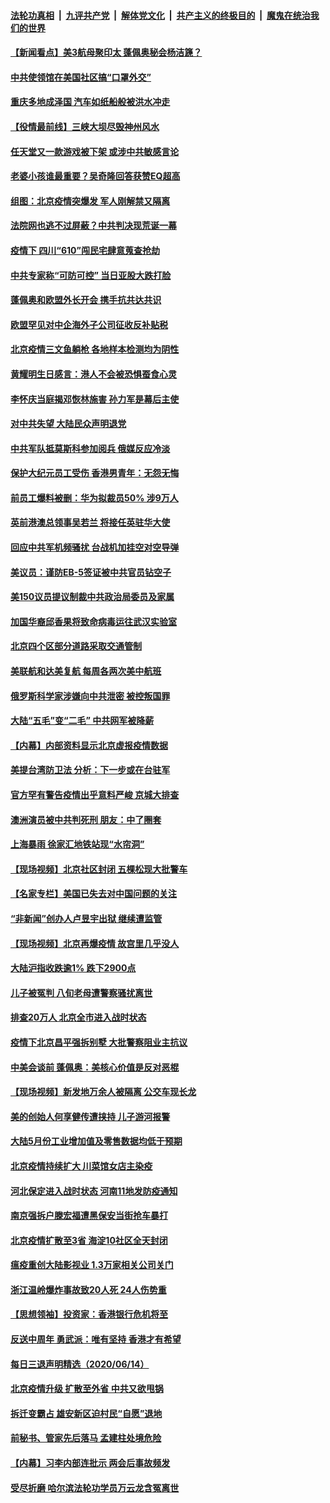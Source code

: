 

####  [法轮功真相](../../../../basic/blob/master/README.md?t=06161002) &nbsp;|&nbsp; [九评共产党](../../../../9ping.md/blob/master/README.md?t=06161002) &nbsp;|&nbsp; [解体党文化](../../../../jtdwh.md/blob/master/README.md?t=06161002)  &nbsp;|&nbsp; [共产主义的终极目的](../../../../gczydzjmd.md/blob/master/README.md?t=06161002) &nbsp;|&nbsp; [魔鬼在统治我们的世界](../../../../mgztzwmdsj.md/blob/master/README.md?t=06161002) 

#### [【新闻看点】美3航母聚印太 蓬佩奥秘会杨洁篪？](../pages/nsc413/n12187943.md?t=06161002) 

#### [中共使领馆在美国社区搞“口罩外交”](../pages/nsc413/n12188010.md?t=06161002) 

#### [重庆多地成泽国 汽车如纸船般被洪水冲走](../pages/nsc413/n12187987.md?t=06161002) 

#### [【役情最前线】三峡大坝尽毁神州风水](../pages/nsc413/n12187758.md?t=06161002) 

#### [任天堂又一款游戏被下架 或涉中共敏感言论](../pages/nsc413/n12187964.md?t=06161002) 

#### [老婆小孩谁最重要？吴奇隆回答获赞EQ超高](../pages/nsc413/n12187794.md?t=06161002) 

#### [组图：北京疫情突爆发 军人刚解禁又隔离](../pages/nsc413/n12187280.md?t=06161002) 

#### [法院网也逃不过屏蔽？中共判决现荒诞一幕](../pages/nsc413/n12188031.md?t=06161002) 

#### [疫情下 四川“610”闯民宅肆意蒐查抢劫](../pages/nsc413/n12186703.md?t=06161002) 

#### [中共专家称“可防可控” 当日亚股大跌打脸](../pages/nsc413/n12187783.md?t=06161002) 

#### [蓬佩奥和欧盟外长开会 携手抗共达共识](../pages/nsc413/n12187801.md?t=06161002) 

#### [欧盟罕见对中企海外子公司征收反补贴税](../pages/nsc413/n12187790.md?t=06161002) 

#### [北京疫情三文鱼躺枪 各地样本检测均为阴性](../pages/nsc413/n12187647.md?t=06161002) 

#### [黄耀明生日感言：港人不会被恐惧蚕食心灵](../pages/nsc413/n12187605.md?t=06161002) 

#### [李怀庆当庭揭邓恢林施害 孙力军是幕后主使](../pages/nsc413/n12187721.md?t=06161002) 

#### [对中共失望 大陆民众声明退党](../pages/nsc413/n12187315.md?t=06161002) 

#### [中共军队抵莫斯科参加阅兵 俄媒反应冷淡](../pages/nsc413/n12187691.md?t=06161002) 

#### [保护大纪元员工受伤 香港男青年：无怨无悔](../pages/nsc413/n12187630.md?t=06161002) 

#### [前员工爆料被删：华为拟裁员50% 涉9万人](../pages/nsc413/n12187464.md?t=06161002) 

#### [英前港澳总领事吴若兰 将接任英驻华大使](../pages/nsc413/n12187665.md?t=06161002) 

#### [回应中共军机频骚扰 台战机加挂空对空导弹](../pages/nsc413/n12187528.md?t=06161002) 

#### [美议员：谨防EB-5签证被中共官员钻空子](../pages/nsc413/n12187613.md?t=06161002) 

#### [美150议员提议制裁中共政治局委员及家属](../pages/nsc413/n12187376.md?t=06161002) 

#### [加国华裔邱香果将致命病毒运往武汉实验室](../pages/nsc413/n12186268.md?t=06161002) 

#### [北京四个区部分道路采取交通管制](../pages/nsc413/n12187449.md?t=06161002) 

#### [美联航和达美复航 每周各两次美中航班](../pages/nsc413/n12187419.md?t=06161002) 

#### [俄罗斯科学家涉嫌向中共泄密 被控叛国罪](../pages/nsc413/n12187303.md?t=06161002) 

#### [大陆“五毛”变“二毛” 中共网军被降薪](../pages/nsc413/n12187232.md?t=06161002) 

#### [【内幕】内部资料显示北京虚报疫情数据](../pages/nsc413/n12187160.md?t=06161002) 

#### [美提台湾防卫法 分析：下一步或在台驻军](../pages/nsc413/n12186960.md?t=06161002) 

#### [官方罕有警告疫情出乎意料严峻 京城大排查](../pages/nsc413/n12187185.md?t=06161002) 

#### [澳洲演员被中共判死刑 朋友：中了圈套](../pages/nsc413/n12187174.md?t=06161002) 

#### [上海暴雨 徐家汇地铁站现“水帘洞”](../pages/nsc413/n12187121.md?t=06161002) 

#### [【现场视频】北京社区封闭 五棵松现大批警车](../pages/nsc413/n12186852.md?t=06161002) 

#### [【名家专栏】美国已失去对中国问题的关注](../pages/nsc413/n12176686.md?t=06161002) 

#### [“非新闻”创办人卢昱宇出狱 继续遭监管](../pages/nsc413/n12186885.md?t=06161002) 

#### [【现场视频】北京再爆疫情 故宫里几乎没人](../pages/nsc413/n12186799.md?t=06161002) 

#### [大陆沪指收跌逾1% 跌下2900点](../pages/nsc413/n12186739.md?t=06161002) 

#### [儿子被冤判 八旬老母遭警察骚扰离世](../pages/nsc413/n12184666.md?t=06161002) 

#### [排查20万人 北京全市进入战时状态](../pages/nsc413/n12186814.md?t=06161002) 


#### [疫情下北京昌平强拆别墅 大批警察阻业主抗议](../pages/nsc413/n12186658.md?t=06161002) 

#### [中美会谈前 蓬佩奥：美核心价值是反对恶棍](../pages/nsc413/n12186712.md?t=06161002) 

#### [【现场视频】新发地万余人被隔离 公交车现长龙](../pages/nsc413/n12186741.md?t=06161002) 

#### [美的创始人何享健传遭挟持 儿子游河报警](../pages/nsc413/n12185681.md?t=06161002) 

#### [大陆5月份工业增加值及零售数据均低于预期](../pages/nsc413/n12186119.md?t=06161002) 

#### [北京疫情持续扩大 川菜馆女店主染疫](../pages/nsc413/n12186205.md?t=06161002) 

#### [河北保定进入战时状态 河南11地发防疫通知](../pages/nsc413/n12186098.md?t=06161002) 

#### [南京强拆户滕宏福遭黑保安当街抢车暴打](../pages/nsc413/n12185995.md?t=06161002) 

#### [北京疫情扩散至3省 海淀10社区全天封闭](../pages/nsc413/n12186008.md?t=06161002) 

#### [瘟疫重创大陆影视业 1.3万家相关公司关门](../pages/nsc413/n12185567.md?t=06161002) 

#### [浙江温岭爆炸事故致20人死 24人伤势重](../pages/nsc413/n12185918.md?t=06161002) 

#### [【思想领袖】投资家：香港银行危机将至](../pages/nsc413/n12115486.md?t=06161002) 

#### [反送中周年 勇武派：唯有坚持 香港才有希望](../pages/nsc413/n12185743.md?t=06161002) 

#### [每日三退声明精选（2020/06/14）](../pages/nsc413/n12185854.md?t=06161002) 

#### [北京疫情升级 扩散至外省 中共又欲甩锅](../pages/nsc413/n12185523.md?t=06161002) 

#### [拆迁变霸占 雄安新区迫村民“自愿”退地](../pages/nsc413/n12185461.md?t=06161002) 

#### [前秘书、管家先后落马 孟建柱处境危险](../pages/nsc413/n12185182.md?t=06161002) 

#### [【内幕】习李内部连批示 两会后事故频发](../pages/nsc413/n12185390.md?t=06161002) 

#### [受尽折磨 哈尔滨法轮功学员万云龙含冤离世](../pages/nsc413/n12180330.md?t=06161002) 

